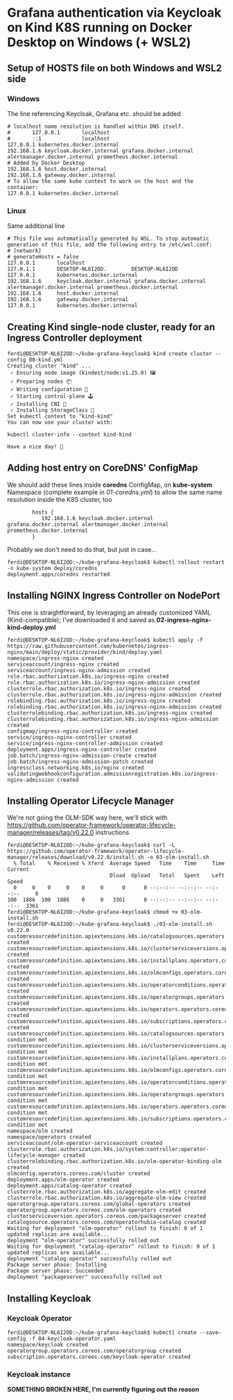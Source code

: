 # Grafana authentication via Keycloak on Kind K8S running on Docker Desktop on Windows (+ WSL2)

## Setup of HOSTS file on both Windows and WSL2 side

### Windows
The line referencing Keycloak, Grafana etc. should be added
```
# localhost name resolution is handled within DNS itself.
#       127.0.0.1       localhost
#       ::1             localhost
127.0.0.1 kubernetes.docker.internal
192.168.1.6 keycloak.docker.internal grafana.docker.internal alertmanager.docker.internal prometheus.docker.internal
# Added by Docker Desktop
192.168.1.6 host.docker.internal
192.168.1.6 gateway.docker.internal
# To allow the same kube context to work on the host and the container:
127.0.0.1 kubernetes.docker.internal
```

### Linux
Same additional line
```
# This file was automatically generated by WSL. To stop automatic generation of this file, add the following entry to /etc/wsl.conf:
# [network]
# generateHosts = false
127.0.0.1       localhost
127.0.1.1       DESKTOP-NL6I2OD.        DESKTOP-NL6I2OD
127.0.0.1       kubernetes.docker.internal
192.168.1.6     keycloak.docker.internal grafana.docker.internal alertmanager.docker.internal prometheus.docker.internal
192.168.1.6     host.docker.internal
192.168.1.6     gateway.docker.internal
127.0.0.1       kubernetes.docker.internal
```

## Creating Kind single-node cluster, ready for an Ingress Controller deployment
```
ferdi@DESKTOP-NL6I2OD:~/kube-grafana-keycloak$ kind create cluster --config 00-kind.yml 
Creating cluster "kind" ...
 ✓ Ensuring node image (kindest/node:v1.25.0) 🖼 
 ✓ Preparing nodes 📦  
 ✓ Writing configuration 📜 
 ✓ Starting control-plane 🕹️ 
 ✓ Installing CNI 🔌 
 ✓ Installing StorageClass 💾 
Set kubectl context to "kind-kind"
You can now use your cluster with:

kubectl cluster-info --context kind-kind

Have a nice day! 👋
```

## Adding host entry on CoreDNS' ConfigMap
We should add these lines inside **coredns** ConfigMap, on **kube-system** Namespace (complete example in *01-coredns.yml*) to allow the same name resolution inside the K8S cluster, too
```
        hosts {
           192.168.1.6 keycloak.docker.internal grafana.docker.internal alertmanager.docker.internal prometheus.docker.internal
        }
```
Probably we don't need to do that, but just in case...
```
ferdi@DESKTOP-NL6I2OD:~/kube-grafana-keycloak$ kubectl rollout restart -n kube-system deploy/coredns
deployment.apps/coredns restarted
```

## Installing NGINX Ingress Controller on NodePort
This one is straightforward, by leveraging an already customized YAML (Kind-compatible); I've downloaded it and saved as **02-ingress-nginx-kind-deploy.yml**
```
ferdi@DESKTOP-NL6I2OD:~/kube-grafana-keycloak$ kubectl apply -f https://raw.githubusercontent.com/kubernetes/ingress-nginx/main/deploy/static/provider/kind/deploy.yaml
namespace/ingress-nginx created
serviceaccount/ingress-nginx created
serviceaccount/ingress-nginx-admission created
role.rbac.authorization.k8s.io/ingress-nginx created
role.rbac.authorization.k8s.io/ingress-nginx-admission created
clusterrole.rbac.authorization.k8s.io/ingress-nginx created
clusterrole.rbac.authorization.k8s.io/ingress-nginx-admission created
rolebinding.rbac.authorization.k8s.io/ingress-nginx created
rolebinding.rbac.authorization.k8s.io/ingress-nginx-admission created
clusterrolebinding.rbac.authorization.k8s.io/ingress-nginx created
clusterrolebinding.rbac.authorization.k8s.io/ingress-nginx-admission created
configmap/ingress-nginx-controller created
service/ingress-nginx-controller created
service/ingress-nginx-controller-admission created
deployment.apps/ingress-nginx-controller created
job.batch/ingress-nginx-admission-create created
job.batch/ingress-nginx-admission-patch created
ingressclass.networking.k8s.io/nginx created
validatingwebhookconfiguration.admissionregistration.k8s.io/ingress-nginx-admission created
```

## Installing Operator Lifecycle Manager
We're not going the OLM-SDK way here, we'll stick with https://github.com/operator-framework/operator-lifecycle-manager/releases/tag/v0.22.0 instructions
```
ferdi@DESKTOP-NL6I2OD:~/kube-grafana-keycloak$ curl -L https://github.com/operator-framework/operator-lifecycle-manager/releases/download/v0.22.0/install.sh -o 03-olm-install.sh
  % Total    % Received % Xferd  Average Speed   Time    Time     Time  Current
                                 Dload  Upload   Total   Spent    Left  Speed
  0     0    0     0    0     0      0      0 --:--:-- --:--:-- --:--:--     0
100  1886  100  1886    0     0   3361      0 --:--:-- --:--:-- --:--:--  3361
ferdi@DESKTOP-NL6I2OD:~/kube-grafana-keycloak$ chmod +x 03-olm-install.sh 
ferdi@DESKTOP-NL6I2OD:~/kube-grafana-keycloak$ ./03-olm-install.sh v0.22.0
customresourcedefinition.apiextensions.k8s.io/catalogsources.operators.coreos.com created
customresourcedefinition.apiextensions.k8s.io/clusterserviceversions.operators.coreos.com created
customresourcedefinition.apiextensions.k8s.io/installplans.operators.coreos.com created
customresourcedefinition.apiextensions.k8s.io/olmconfigs.operators.coreos.com created
customresourcedefinition.apiextensions.k8s.io/operatorconditions.operators.coreos.com created
customresourcedefinition.apiextensions.k8s.io/operatorgroups.operators.coreos.com created
customresourcedefinition.apiextensions.k8s.io/operators.operators.coreos.com created
customresourcedefinition.apiextensions.k8s.io/subscriptions.operators.coreos.com created
customresourcedefinition.apiextensions.k8s.io/catalogsources.operators.coreos.com condition met
customresourcedefinition.apiextensions.k8s.io/clusterserviceversions.operators.coreos.com condition met
customresourcedefinition.apiextensions.k8s.io/installplans.operators.coreos.com condition met
customresourcedefinition.apiextensions.k8s.io/olmconfigs.operators.coreos.com condition met
customresourcedefinition.apiextensions.k8s.io/operatorconditions.operators.coreos.com condition met
customresourcedefinition.apiextensions.k8s.io/operatorgroups.operators.coreos.com condition met
customresourcedefinition.apiextensions.k8s.io/operators.operators.coreos.com condition met
customresourcedefinition.apiextensions.k8s.io/subscriptions.operators.coreos.com condition met
namespace/olm created
namespace/operators created
serviceaccount/olm-operator-serviceaccount created
clusterrole.rbac.authorization.k8s.io/system:controller:operator-lifecycle-manager created
clusterrolebinding.rbac.authorization.k8s.io/olm-operator-binding-olm created
olmconfig.operators.coreos.com/cluster created
deployment.apps/olm-operator created
deployment.apps/catalog-operator created
clusterrole.rbac.authorization.k8s.io/aggregate-olm-edit created
clusterrole.rbac.authorization.k8s.io/aggregate-olm-view created
operatorgroup.operators.coreos.com/global-operators created
operatorgroup.operators.coreos.com/olm-operators created
clusterserviceversion.operators.coreos.com/packageserver created
catalogsource.operators.coreos.com/operatorhubio-catalog created
Waiting for deployment "olm-operator" rollout to finish: 0 of 1 updated replicas are available...
deployment "olm-operator" successfully rolled out
Waiting for deployment "catalog-operator" rollout to finish: 0 of 1 updated replicas are available...
deployment "catalog-operator" successfully rolled out
Package server phase: Installing
Package server phase: Succeeded
deployment "packageserver" successfully rolled out
```

## Installing Keycloak 

### Keycloak Operator
```
ferdi@DESKTOP-NL6I2OD:~/kube-grafana-keycloak$ kubectl create --save-config -f 04-keycloak-operator.yaml 
namespace/keycloak created
operatorgroup.operators.coreos.com/operatorgroup created
subscription.operators.coreos.com/keycloak-operator created
```
### Keycloak instance
**SOMETHING BROKEN HERE, I'm currently figuring out the reason**
